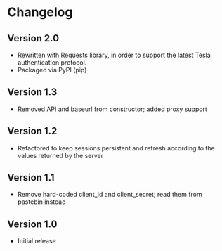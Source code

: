 # Changelog

## Version 2.0
- Rewritten with Requests library, in order to support the latest Tesla authentication protocol.
- Packaged via PyPI (pip)

## Version 1.3
- Removed API and baseurl from constructor; added proxy support

## Version 1.2
- Refactored to keep sessions persistent and refresh according to the values returned
by the server

## Version 1.1
- Remove hard-coded client\_id and client\_secret; read them from pastebin instead

## Version 1.0
- Initial release
